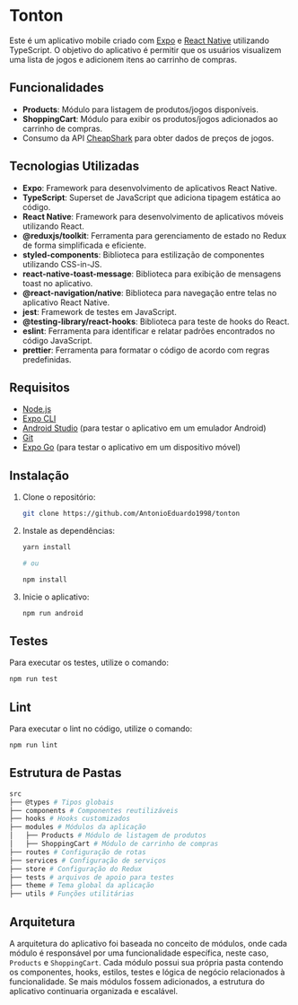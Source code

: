 # Tonton

Este é um aplicativo mobile criado com [Expo](https://expo.dev/) e [React Native](https://reactnative.dev/) utilizando TypeScript. O objetivo do aplicativo é permitir que os usuários visualizem uma lista de jogos e adicionem itens ao carrinho de compras.

## Funcionalidades

- **Products**: Módulo para listagem de produtos/jogos disponíveis.
- **ShoppingCart**: Módulo para exibir os produtos/jogos adicionados ao carrinho de compras.
- Consumo da API [CheapShark](https://apidocs.cheapshark.com/) para obter dados de preços de jogos.

## Tecnologias Utilizadas

- **Expo**: Framework para desenvolvimento de aplicativos React Native.
- **TypeScript**: Superset de JavaScript que adiciona tipagem estática ao código.
- **React Native**: Framework para desenvolvimento de aplicativos móveis utilizando React.
- **@reduxjs/toolkit**: Ferramenta para gerenciamento de estado no Redux de forma simplificada e eficiente.
- **styled-components**: Biblioteca para estilização de componentes utilizando CSS-in-JS.
- **react-native-toast-message**: Biblioteca para exibição de mensagens toast no aplicativo.
- **@react-navigation/native**: Biblioteca para navegação entre telas no aplicativo React Native.
- **jest**: Framework de testes em JavaScript.
- **@testing-library/react-hooks**: Biblioteca para teste de hooks do React.
- **eslint**: Ferramenta para identificar e relatar padrões encontrados no código JavaScript.
- **prettier**: Ferramenta para formatar o código de acordo com regras predefinidas.


## Requisitos

- [Node.js](https://nodejs.org/)
- [Expo CLI](https://docs.expo.dev/workflow/expo-cli/)
- [Android Studio](https://developer.android.com/studio) (para testar o aplicativo em um emulador Android)
- [Git](https://git-scm.com/)
- [Expo Go](https://expo.dev/client) (para testar o aplicativo em um dispositivo móvel)

## Instalação

1. Clone o repositório:
   ```bash
   git clone https://github.com/AntonioEduardo1998/tonton
    ```
2. Instale as dependências:
   
    ```bash
    yarn install

    # ou

    npm install
    ```
3. Inicie o aplicativo:
   
    ```bash
    npm run android
    ```

## Testes

Para executar os testes, utilize o comando:
```bash
npm run test
```

## Lint

Para executar o lint no código, utilize o comando:
```bash
npm run lint
```

## Estrutura de Pastas

```bash
src
├── @types # Tipos globais
├── components # Componentes reutilizáveis
├── hooks # Hooks customizados
├── modules # Módulos da aplicação
│   ├── Products # Módulo de listagem de produtos
│   ├── ShoppingCart # Módulo de carrinho de compras
├── routes # Configuração de rotas
├── services # Configuração de serviços
├── store # Configuração do Redux
├── tests # arquivos de apoio para testes
├── theme # Tema global da aplicação
├── utils # Funções utilitárias
```

## Arquitetura

A arquitetura do aplicativo foi baseada no conceito de módulos, onde cada módulo é responsável por uma funcionalidade específica, neste caso, `Products` e `ShoppingCart`. Cada módulo possui sua própria pasta contendo os componentes, hooks, estilos, testes e lógica de negócio relacionados à funcionalidade. Se mais módulos fossem adicionados, a estrutura do aplicativo continuaria organizada e escalável.